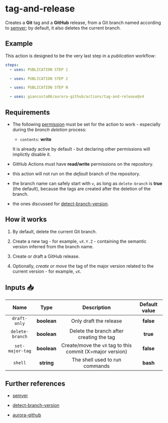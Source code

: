 # tag-and-release

Creates a **Git** tag and a **GitHub** release, from a Git branch named according to [semver](https://semver.org/); by default, it also deletes the current branch.

## Example

This action is designed to be the very last step in a _publication_ workflow:

```yaml
steps:
  - uses: PUBLICATION STEP 1

  - uses: PUBLICATION STEP 2

  - uses: PUBLICATION STEP N

  - uses: giancosta86/aurora-github/actions/tag-and-release@v4
```

## Requirements

- The following [permission](https://docs.github.com/en/actions/writing-workflows/choosing-what-your-workflow-does/controlling-permissions-for-github_token) must be set for the action to work - especially during the _branch deletion_ process:

  - `contents`: **write**

  It is already active by default - but declaring other permissions will implictly disable it.

- GitHub Actions must have **read/write** permissions on the repository.

- this action will not run on the _default_ branch of the repository.

- the branch name can safely start with `v`, as long as `delete-branch` is **true** (the default), because the tags are created after the deletion of the branch.

- the ones discussed for [detect-branch-version](../detect-branch-version/README.md).

## How it works

1. By default, delete the current Git branch.

1. Create a new tag - for example, `vX.Y.Z` - containing the semantic version inferred from the branch name.

1. Create or draft a GitHub release.

1. Optionally, _create or move_ the tag of the major version related to the current version - for example, `vX`.

## Inputs 📥

|      Name       |    Type     |                        Description                        | Default value |
| :-------------: | :---------: | :-------------------------------------------------------: | :-----------: |
|  `draft-only`   | **boolean** |                  Only draft the release                   |   **false**   |
| `delete-branch` | **boolean** |         Delete the branch after creating the tag          |   **true**    |
| `set-major-tag` | **boolean** | Create/move the `vX` tag to this commit (X=major version) |   **false**   |
|     `shell`     | **string**  |              The shell used to run commands               |   **bash**    |

## Further references

- [semver](https://semver.org/)

- [detect-branch-version](../detect-branch-version/README.md)

- [aurora-github](../../README.md)

